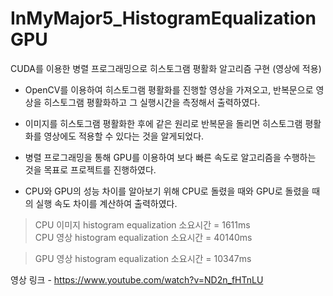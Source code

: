 # InMyMajor5_HistogramEqualizationGPU
CUDA를 이용한 병렬 프로그래밍으로 히스토그램 평활화 알고리즘 구현 (영상에 적용)

- OpenCV를 이용하여 히스토그램 평활화를 진행할 영상을 가져오고, 반복문으로 영상을 히스토그램 평활화하고 그 실행시간을 측정해서 출력하였다.     
     
- 이미지를 히스토그램 평활화한 후에 같은 원리로 반복문을 돌리면 히스토그램 평활화를 영상에도 적용할 수 있다는 것을 알게되었다.     
      
- 병렬 프로그래밍을 통해 GPU를 이용하여 보다 빠른 속도로 알고리즘을 수행하는 것을 목표로 프로젝트를 진행하였다.
     
- CPU와 GPU의 성능 차이를 알아보기 위해 CPU로 돌렸을 때와 GPU로 돌렸을 때의 실행 속도 차이를 계산하여 출력하였다.

>CPU 이미지 histogram equalization 소요시간 = 1611ms   
CPU 영상 histogram equalization 소요시간 = 40140ms

>GPU 영상 histogram equalization 소요시간 = 10347ms

영상 링크 - https://www.youtube.com/watch?v=ND2n_fHTnLU
